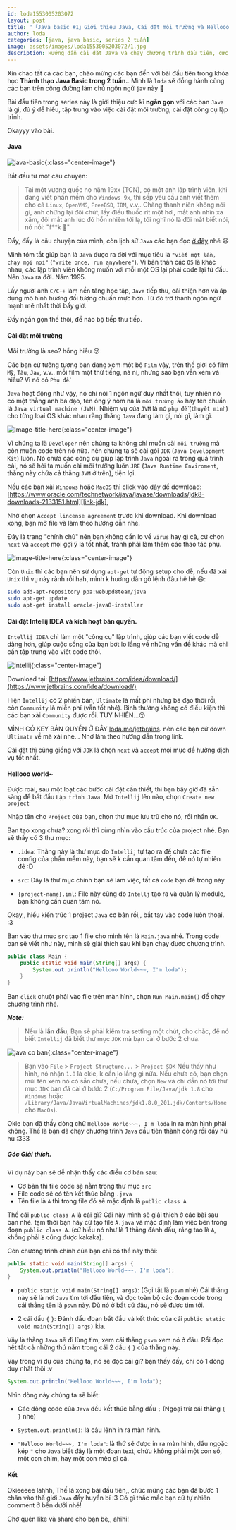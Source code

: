 ```yaml
---
id: loda1553005203072
layout: post
title: '「Java basic #1」Giới thiệu Java, Cài đặt môi trường và Hellooo world~'
author: loda
categories: [java, java basic, series 2 tuần]
image: assets/images/loda1553005203072/1.jpg
description: Hướng dẫn cài đặt Java và chạy chương trình đầu tiên, cực dễ hiểu
---
```


Xin chào tất cả các bạn, chào mừng các bạn đến với bài đầu tiên trong khóa học **Thành thạo Java Basic trong 2 tuần.**. Mình là `loda` sẽ đồng hành cùng các bạn trên công đường làm chủ ngôn ngữ `jav` này 🤗

Bài đầu tiên trong series này là giới thiệu cực kì **ngắn gọn** với các bạn `Java` là gì, đủ ý dễ hiểu, tập trung vào việc cài đặt môi trường, cài đặt công cụ lập trình. 

Okayyy vào bài.

#### Java

![java-basic](/assets/images/loda1553005203072/4.jpg){:class="center-image"}

Bắt đầu từ một câu chuyện: 

> Tại một vương quốc nọ năm 19xx (TCN), có một anh lập trình viên, khi đang viết phần mềm cho `Windows 9x`, thì sếp yêu cầu anh viết thêm cho cả `Linux`, `OpenVMS`, `FreeBSD`, `IBM`, v.v.. Chàng thanh niên không nói gì, anh chững lại đôi chút, lấy điếu thuốc rít một hơi, mắt anh nhìn xa xăm, đôi mắt anh lúc đó hồn nhiên tới lạ, tôi nghĩ nó là đôi mắt biết nói, nó nói: "f**k 🙂"

Đấy, đấy là câu chuyện của mình, còn lịch sử `Java` các bạn đọc [ở đây][java-wiki] nhé 😆

 Mình tóm tắt giúp bạn là `Java` được ra đời với mục tiêu là `"viết một lần, chạy mọi nơi"` (`"write once, run anywhere"`). Vì bản thân các `OS` là khác nhau, các lập trình viên không muốn với mỗi một OS lại phải code lại từ đầu. Nên `Java` ra đời. Năm 1995. 
 
 Lấy người anh `C/C++` làm nền tảng học tập, `Java` tiếp thu, cải thiện hơn và áp dụng mô hình hướng đối tượng chuẩn mực hơn. Từ đó trở thành ngôn ngữ mạnh mẽ nhất thời bấy giờ.

Đấy ngắn gọn thế thôi, để não bộ tiếp thu tiếp.

#### Cài đặt môi trường

Môi trường là seo? hổng hiểu 😕

Các bạn cứ tưởng tượng bạn đang xem một bộ `Film` vậy, trên thế giới có film `Mỹ`, `Tàu`, `Jav`, v.v.. mỗi film một thứ tiếng, nà ní, nhưng sao bạn vẫn xem và hiểu? Vì nó có `Phụ đề`.

`Java` hoạt động như vậy, nó chỉ nói 1 ngôn ngữ duy nhất thôi, tuy nhiên nó có một thằng anh bá đạo, tên ông ý nôm na là `môi trường ảo` hay tên chuẩn là `Java virtual machine (JVM)`. Nhiệm vụ của `JVM` là nó `phụ đề` (`thuyết minh`) cho từng loại OS khác nhau rằng thằng `Java` đang làm gì, nói gì, làm gì.

![image-title-here](/assets/images/loda1553005203072/2.png){:class="center-image"}

Vì chúng ta là `Developer` nên chúng ta không chỉ muốn cài `môi trường` mà còn muốn code trên nó nữa. nên chúng ta sẽ cài gói `JDK` (`Java Development Kit`) luôn. Nó chứa các công cụ giúp lập trình `Java` ngoài ra trong quá trình cài, nó sẽ hỏi ta muốn cài môi trường luôn `JRE` (`Java Runtime Enviroment`, thằng này chứa cả thằng `JVM` ở trên), tiện lợi.

Nếu các bạn xài `Windows` hoặc `MacOS` thì click vào đây để download:
 [https://www.oracle.com/technetwork/java/javase/downloads/jdk8-downloads-2133151.html][link-jdk], 
 
 Nhớ chọn `Accept lincense agreement` trước khi download. Khi download xong, bạn mở file và làm theo hướng dẫn nhé. 

Đây là trang "chính chủ" nên bạn không cần lo về `virus` hay gì cả, cứ chọn `next` và `accept` mọi gợi ý là tốt nhất, tránh phải làm thêm các thao tác phụ.

![image-title-here](/assets/images/loda1553005203072/3.jpg){:class="center-image"}

Còn `Unix` thì các bạn nên sử dụng `apt-get` tự động setup cho dễ, nếu đã xài `Unix` thì vụ này rành rồi hah, mình k hướng dẫn gõ lệnh đâu hê hê 😄:

```bash
sudo add-apt-repository ppa:webupd8team/java
sudo apt-get update
sudo apt-get install oracle-java8-installer
```

#### Cài đặt Intellij IDEA và kích hoạt bản quyền.

`Intellij IDEA` chỉ làm một "công cụ" lập trình, giúp các bạn viết code dễ dàng hơn, giúp cuộc sống của bạn bớt lo lắng về những vấn đề khác mà chỉ cần tập trung vào viết code thôi.

![intellij](/assets/images/loda1553005203072/5.png){:class="center-image"}

Download tại: [https://www.jetbrains.com/idea/download/](https://www.jetbrains.com/idea/download/)

Hiện `Intellij` có 2 phiền bản, `Ultimate` là mất phí nhưng bá đạo thôi rồi, còn `Community` là miễn phí (vẫn tốt nhé). Bình thường không có điều kiện thì các bạn xài `Community` được rồi. TUY NHIÊN...😗

MÌNH CÓ KEY BẢN QUYỀN Ở ĐÂY [loda.me/jetbrains][link-key]. nên các bạn cứ down `Ultimate` về mà xài nhé... Nhớ làm theo hướng dẫn trong link.

Cài đặt thì cũng giống với `JDK` là chọn `next` và `accept` mọi mục để hưởng dịch vụ tốt nhất.

#### Hellooo world~

Được roài, sau một loạt các bước cài đặt cần thiết, thì bạn bây giờ đã sẵn sàng để bắt đầu `Lập trình Java`. Mở `Intellij` lên nào, chọn `Create new project`

Nhập tên cho `Project` của bạn, chọn thư mục lưu trữ cho nó, rồi nhấn `OK`.

Bạn tạo xong chưa? xong rồi thì cùng nhìn vào cấu trúc của project nhé.
Bạn sẽ thấy có 3 thư mục:
* `.idea`: Thằng này là thư mục do `Intellij` tự tạo ra để chứa các file config của phần mềm này, bạn sẽ k cần quan tâm đến, để nó tự nhiên đê :D 

* `src`: Đây là thư mục chính bạn sẽ làm việc, tất cả `code` bạn để trong này

* `{project-name}.iml`: File này cũng do `Intellj` tạo ra và quản lý module, bạn không cần quan tâm nó.

Okay,, hiểu kiến trúc 1 project `Java` cơ bản rồi,, bắt tay vào code luôn thoai. :3 

Bạn vào thư mục `src` tạo 1 file cho mình tên là `Main.java` nhé.
Trong code bạn sẽ viết như này, mình sẽ giải thích sau khi bạn chạy được chương trình.

```java
public class Main {
    public static void main(String[] args) {
        System.out.println("Hellooo World~~~, I'm loda");
    }
}
```

Bạn `click` chuột phải vào file trên màn hình, chọn `Run Main.main()` để chạy chương trình nhé.


**_Note:_**

> Nếu là **lần đầu**, Bạn sẽ phải kiểm tra setting một chút, cho chắc, để nó biết `Intellij` đã biết thư mục `JDK` mà bạn cài ở bước 2 chưa.

![java co ban](/assets/images/loda1553005203072/6.png){:class="center-image"}

> Bạn vào `File` > `Project Structure...` > `Project SDK`
Nếu thấy như hình, nó nhận `1.8` là okie, k cần lo lắng gì nữa. Nếu chưa có, bạn chọn mũi tên xem nó có sẵn chưa, nếu chưa, chọn `New` và chỉ dẫn nó tới thư mục `JDK` bạn đã cài ở bước 2 (`C:/Program File/Java/jdk 1.8` cho `Windows` hoặc `/Library/Java/JavaVirtualMachines/jdk1.8.0_201.jdk/Contents/Home` cho `MacOs`).

Okie bạn đã thấy dòng chữ `Hellooo World~~~, I'm loda` in ra màn hình phải không. Thế là bạn đã chạy chương trình `Java` đầu tiên thành công rồi đấy hú hú :333

##### Góc Giải thích. 

Ví dụ này bạn sẽ dễ nhận thấy các điều cơ bản sau:

* Cơ bản thì file code sẽ nằm trong thư mục `src`
* File code sẽ có tên kết thúc bằng `.java`
* Tên file là `A` thì trong file đó sẽ mặc định là `public class A`

Thế cái `public class A` là cái gì? Cái này mình sẽ giải thich ở các bài sau bạn nhé. tạm thời bạn hãy cứ tạo file `A.java` và mặc định làm việc bên trong đoạn `public class A`. (cứ hiểu nó như là 1 thằng đánh dấu, rằng tao là `A`, không phải `B` cũng được kakaka).

Còn chương trình chính của bạn chỉ có thể này thôi:
```java
public static void main(String[] args) {
    System.out.println("Hellooo World~~~, I'm loda");
}
```

* `public static void main(String[] args)`: (Gọi tắt là `psvm` nhé) Cái thằng này sẽ là nơi `Java` tìm tới đầu tiên, và đọc toàn bộ các đoạn code trong cái thằng tên là `psvm` này. Dù nó ở bất cứ đâu, nó sẽ được tìm tới.

* 2 cái dấu `{` `}`: Đánh dấu đoạn bắt đầu và kết thúc của cái `public static void main(String[] args)` kia.

Vậy là thằng `Java` sẽ đi lùng tìm, xem cái thằng `psvm` xem nó ở đâu. Rồi đọc hết tất cả những thứ nằm trong cái 2 dấu `{` `}` của thằng này.

Vậy trong ví dụ của chúng ta, nó sẽ đọc cái gì? bạn thấy đấy, chi có 1 dòng duy nhất thôi :v

```java
System.out.println("Hellooo World~~~, I'm loda");
```
Nhìn dòng này chúng ta sẽ biết:
* Các dòng code của `Java` đều kết thúc bằng dấu `;` (Ngoại trừ cái thằng `{` `}` nhé)

* `System.out.println()`: là câu lệnh in ra màn hình.
* `"Hellooo World~~~, I'm loda"`: là thứ sẽ được in ra màn hình, dấu ngoặc kép `"` cho `Java` biết đây là một đoạn text, chứu không phải một con số, một con chim, hay một con mèo gì cả.

#### Kết

Okieeeee lahhh, Thế là xong bài đầu tiên,, chúc mừng các bạn đã bước 1 chân vào thế giới `Java` đầy huyền bí :3 Có gì thắc mắc bạn cứ tự nhiên comment ở bên dưới nhé!

Chớ quên like và share cho bạn bè,, ahihi!


[java-wiki]: https://vi.wikipedia.org/wiki/Java_(ngôn_ngữ_lập_trình)
[link-jdk]: https://www.oracle.com/technetwork/java/javase/downloads/jdk8-downloads-2133151.html
[link-key]: https://loda.me/jetbrains